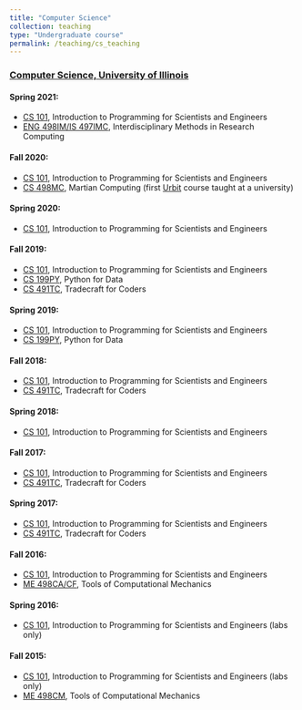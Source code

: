 ```yaml
---
title: "Computer Science"
collection: teaching
type: "Undergraduate course"
permalink: /teaching/cs_teaching
---
```


###  [Computer Science, University of Illinois](https://cs.illinois.edu)

#### Spring 2021:

-   [CS 101](https://go.illinois.edu/cs101), Introduction to Programming for Scientists and Engineers
-   [ENG 498IM/IS 497IMC](https://go.illinois.edu/eng498im), Interdisciplinary Methods in Research Computing

#### Fall 2020:

-   [CS 101](https://go.illinois.edu/cs101), Introduction to Programming for Scientists and Engineers
-   [CS 498MC](https://go.illinois.edu/cs498mc), Martian Computing (first [Urbit](http://urbit.org/) course taught at a university)

#### Spring 2020:

-   [CS 101](https://go.illinois.edu/cs101), Introduction to Programming for Scientists and Engineers

#### Fall 2019:

-   [CS 101](https://go.illinois.edu/cs101), Introduction to Programming for Scientists and Engineers
-   [CS 199PY](https://relate.cs.illinois.edu/course/cs199py-sp20a), Python for Data
-   [CS 491TC](https://go.illinois.edu/cs491tc), Tradecraft for Coders

#### Spring 2019:

-   [CS 101](https://go.illinois.edu/cs101), Introduction to Programming for Scientists and Engineers
-   [CS 199PY](https://relate.cs.illinois.edu/course/cs199py-sp19b), Python for Data

#### Fall 2018:

-   [CS 101](https://go.illinois.edu/cs101), Introduction to Programming for Scientists and Engineers
-   [CS 491TC](https://relate.cs.illinois.edu/course/cs491tc-fa18), Tradecraft for Coders

#### Spring 2018:

-   [CS 101](https://go.illinois.edu/cs101), Introduction to Programming for Scientists and Engineers

#### Fall 2017:

-   [CS 101](https://go.illinois.edu/cs101), Introduction to Programming for Scientists and Engineers
-   [CS 491TC](https://relate.cs.illinois.edu/course/cs491sp17), Tradecraft for Coders

#### Spring 2017:

-   [CS 101](https://go.illinois.edu/cs101), Introduction to Programming for Scientists and Engineers
-   [CS 491TC](https://relate.cs.illinois.edu/course/cs491sp17), Tradecraft for Coders

#### Fall 2016:

-   [CS 101](https://go.illinois.edu/cs101), Introduction to Programming for Scientists and Engineers
-   [ME 498CA/CF](https://davis68.github.io/me498cf-fa16), Tools of Computational Mechanics

#### Spring 2016:

-   [CS 101](https://go.illinois.edu/cs101), Introduction to Programming for Scientists and Engineers (labs only)

#### Fall 2015:

-   [CS 101](https://go.illinois.edu/cs101), Introduction to Programming for Scientists and Engineers (labs only)
-   [ME 498CM](https://uiuc-cse.github.io/me498cm-fa15), Tools of Computational Mechanics
